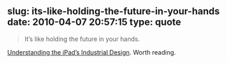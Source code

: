 slug: its-like-holding-the-future-in-your-hands
date: 2010-04-07 20:57:15
type: quote
---

> It’s like holding the future in your hands.

[Understanding the iPad’s Industrial Design](http://gizmodo.com/5508895/). Worth reading.
